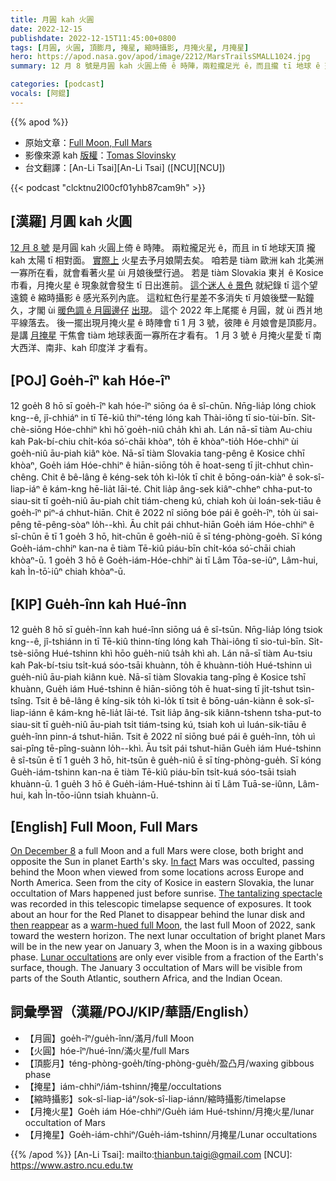 ```yaml
---
title: 月圓 kah 火圓
date: 2022-12-15
publishdate: 2022-12-15T11:45:00+0800
tags: [月圓, 火圓, 頂膨月, 掩星, 縮時攝影, 月掩火星, 月掩星]
hero: https://apod.nasa.gov/apod/image/2212/MarsTrailsSMALL1024.jpg
summary: 12 月 8 號是月圓 kah 火圓上倚 ê 時陣，兩粒攏足光 ê，而且攏 tī 地球 ê 天空看起來，in 攏 tī 太陽 ê 相對面。

categories: [podcast]
vocals: [阿錕]
---
```


{{% apod %}}

- 原始文章：[Full Moon, Full Mars](https://apod.nasa.gov/apod/ap221215.html)
- 影像來源 kah [版權][copyright]：[Tomas Slovinsky](https://slovinsky.art/#about)
- 台文翻譯：[An-Li Tsai][An-Li Tsai] ([NCU][NCU])

{{< podcast "clcktnu2l00cf01yhb87cam9h" >}}

## [漢羅] 月圓 kah 火圓
[12 月 8 號][On December 8] 是月圓 kah 火圓上倚 ê 時陣。
兩粒攏足光 ê，而且 in tī 地球天頂 攏 kah 太陽 tī 相對面。
[實際上][In fact] 火星去予月娘閘去矣。
咱若是 tiàm 歐洲 kah 北美洲一寡所在看，就會看著火星 ùi 月娘後壁行過。
若是 tiàm Slovakia 東爿 ê Kosice 市看，月掩火星 ê 現象就會發生 tī 日出進前。
[這个迷人 ê 景色][The tantalizing spectacle] 就紀錄 tī 這个望遠鏡 ê 縮時攝影 ê 感光系列內底。
這粒紅色行星差不多消失 tī 月娘後壁一點鐘久，才閣 ùi [暖色調 ê 月圓邊仔][warm-hued full Moon t] [出現][then reappear t]。
這个 2022 年上尾擺 ê 月圓，就 ùi 西爿地平線落去。
後一擺出現月掩火星 ê 時陣會 tī 1 月 3 號，彼陣 ê 月娘會是頂膨月。
是講 [月掩星][Lunar occultations] 干焦會 tiàm 地球表面一寡所在才看有。
1 月 3 號 ê 月掩火星愛 tī 南大西洋、南非、kah 印度洋 才看有。

## [POJ] Goe̍h-îⁿ kah Hóe-îⁿ
12 goe̍h 8 hō sī goe̍h-îⁿ kah hóe-îⁿ siōng óa ê sî-chūn.
Nn̄g-lia̍p lóng chiok kng--ê, jî-chhiáⁿ in tī Tē-kiû thiⁿ-téng lóng kah Thài-iông tī sio-tùi-bīn.
Si̍t-chè-siōng Hóe-chhiⁿ khì hō͘ goe̍h-niû cha̍h khì ah.
Lán nā-sī tiàm Au-chiu kah Pak-bí-chiu chi̍t-kóa só͘-chāi khòaⁿ, to̍h ē khòaⁿ-tio̍h Hóe-chhiⁿ ùi goe̍h-niû āu-piah kiâⁿ kòe.
Nā-sī tiàm Slovakia tang-pêng ê Kosice chhī khòaⁿ, Goe̍h iám Hóe-chhiⁿ ê hiān-siōng to̍h ē hoat-seng tī ji̍t-chhut chìn-chêng.
Chit ê bê-lâng ê kéng-sek to̍h kì-lo̍k tī chit ê bōng-oán-kiàⁿ ê sok-sî-liap-iáⁿ ê kám-kng hē-lia̍t lāi-té.
Chit lia̍p âng-sek kiâⁿ-chheⁿ chha-put-to siau-sit tī goe̍h-niû āu-piah chi̍t tiám-cheng kú, chiah koh ùi loán-sek-tiāu ê goe̍h-îⁿ piⁿ-á chhut-hiān.
Chit ê 2022 nî siōng bóe pái ê goe̍h-îⁿ, to̍h ùi sai-pêng tē-pêng-sòaⁿ lo̍h--khì.
Āu chi̍t pái chhut-hiān Goe̍h iám Hóe-chhiⁿ ê sî-chūn ē tī 1 goe̍h 3 hō, hit-chūn ê goe̍h-niû ē sī téng-phòng-goe̍h.
Sī kóng Goe̍h-iám-chhiⁿ kan-na ē tiàm Tē-kiû piáu-bīn chi̍t-kóa só͘-chāi chiah khòaⁿ-ū.
1 goe̍h 3 hō ê Goe̍h-iám-Hóe-chhiⁿ ài tī Lâm Tōa-se-iûⁿ, Lâm-hui, kah Ìn-tō͘-iûⁿ chiah khòaⁿ-ū.

## [KIP] Gue̍h-înn kah Hué-înn
12 gue̍h 8 hō sī gue̍h-înn kah hué-înn siōng uá ê sî-tsūn.
Nn̄g-lia̍p lóng tsiok kng--ê, jî-tshiánn in tī Tē-kiû thinn-tíng lóng kah Thài-iông tī sio-tuì-bīn.
Si̍t-tsè-siōng Hué-tshinn khì hōo gue̍h-niû tsa̍h khì ah.
Lán nā-sī tiàm Au-tsiu kah Pak-bí-tsiu tsi̍t-kuá sóo-tsāi khuànn, to̍h ē khuànn-tio̍h Hué-tshinn uì gue̍h-niû āu-piah kiânn kuè.
Nā-sī tiàm Slovakia tang-pîng ê Kosice tshī khuànn, Gue̍h iám Hué-tshinn ê hiān-siōng to̍h ē huat-sing tī ji̍t-tshut tsìn-tsîng.
Tsit ê bê-lâng ê kíng-sik to̍h kì-lo̍k tī tsit ê bōng-uán-kiànn ê sok-sî-liap-iánn ê kám-kng hē-lia̍t lāi-té.
Tsit lia̍p âng-sik kiânn-tshenn tsha-put-to siau-sit tī gue̍h-niû āu-piah tsi̍t tiám-tsing kú, tsiah koh uì luán-sik-tiāu ê gue̍h-înn pinn-á tshut-hiān.
Tsit ê 2022 nî siōng bué pái ê gue̍h-înn, to̍h uì sai-pîng tē-pîng-suànn lo̍h--khì.
Āu tsi̍t pái tshut-hiān Gue̍h iám Hué-tshinn ê sî-tsūn ē tī 1 gue̍h 3 hō, hit-tsūn ê gue̍h-niû ē sī tíng-phòng-gue̍h.
Sī kóng Gue̍h-iám-tshinn kan-na ē tiàm Tē-kiû piáu-bīn tsi̍t-kuá sóo-tsāi tsiah khuànn-ū.
1 gue̍h 3 hō ê Gue̍h-iám-Hué-tshinn ài tī Lâm Tuā-se-iûnn, Lâm-hui, kah Ìn-tōo-iûnn tsiah khuànn-ū.

## [English] Full Moon, Full Mars
[On December 8][On December 8] a full Moon and a full Mars were close, both bright and opposite the Sun in planet Earth's sky.
[In fact][In fact] Mars was occulted, passing behind the Moon when viewed from some locations across Europe and North America.
Seen from the city of Kosice in eastern Slovakia, the lunar occultation of Mars happened just before sunrise.
[The tantalizing spectacle][The tantalizing spectacle] was recorded in this telescopic timelapse sequence of exposures.
It took about an hour for the Red Planet to disappear behind the lunar disk and [then reappear][then reappear e] as a [warm-hued full Moon][warm-hued full Moon e], the last full Moon of 2022, sank toward the western horizon.
The next lunar occultation of bright planet Mars will be in the new year on January 3, when the Moon is in a waxing gibbous phase.
[Lunar occultations][Lunar occultations] are only ever visible from a fraction of the Earth's surface, though.
The January 3 occultation of Mars will be visible from parts of the South Atlantic, southern Africa, and the Indian Ocean.
    
## 詞彙學習（漢羅/POJ/KIP/華語/English）
- 【月圓】goe̍h-îⁿ/gue̍h-înn/滿月/full Moon
- 【火圓】hóe-îⁿ/hué-înn/滿火星/full Mars
- 【頂膨月】téng-phòng-goe̍h/tíng-phòng-gue̍h/盈凸月/waxing gibbous phase
- 【掩星】iám-chhiⁿ/iám-tshinn/掩星/occultations
- 【縮時攝影】sok-sî-liap-iáⁿ/sok-sî-liap-iánn/縮時攝影/timelapse
- 【月掩火星】Goe̍h iám Hóe-chhiⁿ/Gue̍h iám Hué-tshinn/月掩火星/lunar occultation of Mars
- 【月掩星】Goe̍h-iám-chhiⁿ/Gue̍h-iám-tshinn/月掩星/Lunar occultations


{{% /apod %}}
[An-Li Tsai]: mailto:thianbun.taigi@gmail.com
[NCU]: https://www.astro.ncu.edu.tw

[copyright]: https://apod.nasa.gov/apod/fap/lib/about_apod.html#srapply
[License]: https://creativecommons.org/licenses/by/2.0/

[On December 8]:https://earthsky.org/tonight/moon-occults-mars-on-december-7-and-8-2022/
[In fact]:https://solarsystem.nasa.gov/skywatching/whats-up/
[The tantalizing spectacle]:https://www.facebook.com/media/set/?set=a.161935956534990&type=3
[then reappear e]:https://apod.nasa.gov/apod/ap221209.html
[then reappear t]:https://apod.tw/daily/20221209/
[warm-hued full Moon e]:https://apod.nasa.gov/apod/ap220915.html
[warm-hued full Moon t]:https://apod.tw/daily/20220915/
[Lunar occultations]:http://www.lunar-occultations.com/iota/planets/mars.png


